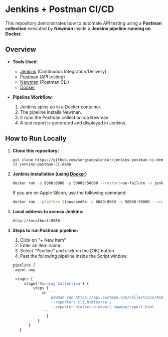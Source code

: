 # Jenkins + Postman CI/CD

This repository demonstrates how to automate API testing using a **Postman collection** executed by **Newman** inside a **Jenkins pipeline running on Docker**.

## Overview

- **Tools Used**:
  - [Jenkins](https://www.jenkins.io/) (Continuous Integration/Delivery)
  - [Postman](https://www.postman.com/) (API testing)
  - [Newman](https://www.npmjs.com/package/newman) (Postman CLI)
  - [Docker](https://www.docker.com/products/docker-desktop)

- **Pipeline Workflow**:
  1. Jenkins spins up in a Docker container.
  2. The pipeline installs Newman.
  3. It runs the Postman collection via Newman.
  4. A test report is generated and displayed in Jenkins.

## How to Run Locally

1. **Clone this repository:**
   ```bash
   git clone https://github.com/sergiodealencar/jenkins-postman-ci-demo.git
   cd jenkins-postman-ci-demo
   ```

2. **Jenkins installation (using [Docker](https://www.docker.com/products/docker-desktop))**
   ```bash
   docker run -p 8080:8080 -p 50000:50000 --restart=on-failure -v jenkins_home:/var/jenkins_home --env JAVA_OPTS="-Dfile.encoding=UTF8" vdespa/jenkins-postman
   ```

   If you are on Apple Silcon, use the following command:
   ```bash
   docker run --platform linux/amd64 -p 8080:8080 -p 50000:50000 --restart=on-failure -v jenkins_home:/var/jenkins_home --env JAVA_OPTS="-Dfile.encoding=UTF8" vdespa/jenkins-postman
   ```
   
3. **Local address to access Jenkins:**
   ```bash
   http://localhost:8080
   ```
   
4. **Steps to run Postman pipeline:**
   1. Click on "+ New Item"
   2. Enter an item name
   3. Select "Pipeline" and click on the [OK] button
   4. Past the following pipeline inside the Script window:
      
  
   ```bash
   pipeline {
    agent any

    stages {
        stage('Running Collection') {
            steps {
                sh '''
                    newman run https://api.postman.com/collections/46008687-2486952c-da6a-4f29-a6fc-d8de420e4b94?access_key=PMAT-01K3Y0YPXV81AEPN1R9WD98695 \
                    --reporters cli,htmlextra \
                    --reporter-htmlextra-export newman/report.html
                '''
                  }
              }
          }
      }
     ```
   
   
